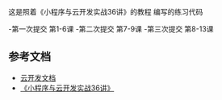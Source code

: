这是照着《小程序与云开发实战36讲》的教程 编写的练习代码

-第一次提交 第1-6课
-第二次提交 第7-9课
-第三次提交 第8-13课

## 参考文档

- [云开发文档](https://developers.weixin.qq.com/miniprogram/dev/wxcloud/basis/getting-started.html)
- [《小程序与云开发实战36讲》](https://gitbook.cn/gitchat/column/5b7f5f06a62b70638ef61319?utm_source=csdn_blog)
